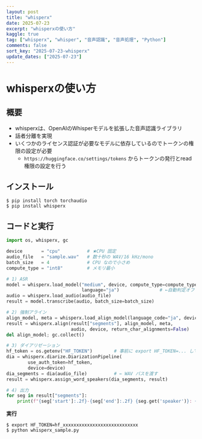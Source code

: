 ```yaml
---
layout: post
title: "whisperx" 
date: 2025-07-23
excerpt: "whisperxの使い方"
kaggle: true
tag: ["whisperx", "whisper", "音声認識", "音声処理", "Python"]
comments: false
sort_key: "2025-07-23-whisperx"
update_dates: ["2025-07-23"]
---
```


# whisperxの使い方

## 概要
 - whisperxは、OpenAIのWhisperモデルを拡張した音声認識ライブラリ
 - 話者分離を実現
 - いくつかのライセンス認証が必要なモデルに依存しているのでトークンの権限の設定が必要
   - `https://huggingface.co/settings/tokens` からトークンの発行とread権限の設定を行う

## インストール 

```console
$ pip install torch torchaudio
$ pip install whisperx
```

## コードと実行

```python
import os, whisperx, gc

device       = "cpu"          # ★CPU 固定
audio_file   = "sample.wav"   # 数十秒の WAV/16 kHz/mono
batch_size   = 4              # CPU なので小さめ
compute_type = "int8"         # メモリ最小

# 1) ASR
model = whisperx.load_model("medium", device, compute_type=compute_type,
                            language="ja")               # ←自動判定オフで高速
audio = whisperx.load_audio(audio_file)
result = model.transcribe(audio, batch_size=batch_size)

# 2) 強制アライン
align_model, meta = whisperx.load_align_model(language_code="ja", device=device)
result = whisperx.align(result["segments"], align_model, meta,
                        audio, device, return_char_alignments=False)
del align_model; gc.collect()

# 3) ダイアリゼーション
hf_token = os.getenv("HF_TOKEN")        # 事前に export HF_TOKEN=... しておく
dia = whisperx.diarize.DiarizationPipeline(
        use_auth_token=hf_token,
        device=device)
dia_segments = dia(audio_file)          # ← WAV パスを渡す
result = whisperx.assign_word_speakers(dia_segments, result)

# 4) 出力
for seg in result["segments"]:
    print(f"{seg['start']:.2f}-{seg['end']:.2f} {seg.get('speaker')}: {seg['text']}")
```

**実行**

```console
$ export HF_TOKEN=hf_xxxxxxxxxxxxxxxxxxxxxxxxxxxx
$ python whisperx_sample.py
```

